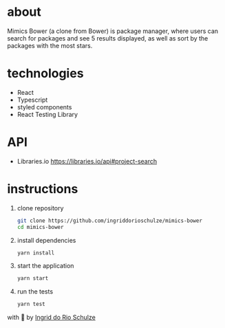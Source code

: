# about

Mimics Bower (a clone from Bower) is package manager, where users can search for packages and see 5 results displayed, as well as sort by the packages with the most stars.
# technologies

- React
- Typescript
- styled components
- React Testing Library

# API

- Libraries.io
  https://libraries.io/api#project-search

# instructions

1.  clone repository

    ```bash
    git clone https://github.com/ingriddorioschulze/mimics-bower
    cd mimics-bower
    ```

2.  install dependencies

    ```bash
    yarn install
    ```

3.  start the application

    ```bash
    yarn start
    ```

4.  run the tests

    ```bash
    yarn test
    ```

with :yellow_heart: by [Ingrid do Rio Schulze](https://github.com/ingriddorioschulze)
